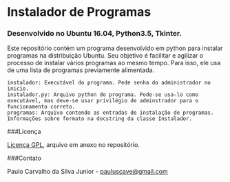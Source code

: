 # Instalador de Programas
### Desenvolvido no Ubuntu 16.04, Python3.5, Tkinter.

Este repositório contém um programa desenvolvido em python para instalar programas na distribuição Ubuntu. Seu objetivo é facilitar e agilizar o processo de instalar vários programas ao mesmo tempo. Para isso, ele usa de uma lista de programas previamente alimentada. 

```
instalador: Executável do programa. Pede senha do administrador no inicio.
instalador.py: Arquivo python do programa. Pode-se usa-lo como executável, mas deve-se usar privilégio de adminstrador para o funcionamento correto.
programas: Arquivo contendo as entradas de instalação de programas. Informações sobre formato na docstring da classe Instalador.
```

###Licença

[Licença GPL](https://github.com/paulocsilvajr/instalador-programas/blob/master/license_gpl.txt), arquivo em anexo no repositório.

###Contato

Paulo Carvalho da Silva Junior - pauluscave@gmail.com
